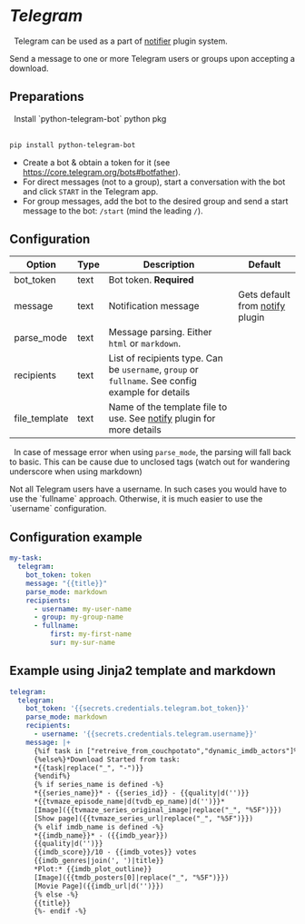# *Telegram*
<div class="alert alert-success" role="info">
  
  <span class="glyphicon glyphicon glyphicon-cog"></span>
  &nbsp; Telegram can be used as a part of [notifier](/Plugins/Notifiers) plugin system.
</div>
Send a message to one or more Telegram users or groups upon accepting a download.


## Preparations
<div class="alert alert-info" role="alert">
  <span class="glyphicon glyphicon glyphicon-download-alt"></span>
  &nbsp; Install `python-telegram-bot` python pkg
<br/><br/>

```bash
pip install python-telegram-bot
```
</div>

* Create a bot & obtain a token for it (see https://core.telegram.org/bots#botfather).
* For direct messages (not to a group), start a conversation with the bot and click `START` in the Telegram app.
* For group messages, add the bot to the desired group and send a start message to the bot: `/start` (mind the
  leading `/`).
## Configuration

| Option |Type|  Description | Default |
| --- | ---| --- |---|
|bot_token|text|Bot token. **Required**
|message|text| Notification message| Gets default from [notify](/Plugins/Notifiers/notify) plugin
|parse_mode|text|Message parsing. Either `html` or `markdown`. 
|recipients|text|List of recipients type. Can be `username`, `group` or `fullname`. See config example for details
| file_template | text|Name of the template file to use. See [notify](/Plugins/Notifiers/notify) plugin for more details| 
<div class="alert alert-info" role="info">
  
  <span class="glyphicon glyphicon-info-sign"></span>
  &nbsp; In case of message error when using `parse_mode`, the parsing will fall back to basic. This can be cause due to unclosed tags (watch out for wandering underscore when using markdown)
</div>
Not all Telegram users have a username. In such cases you would have to use the `fullname` approach. Otherwise, it is much easier to use the `username` configuration.

## Configuration example
```yaml
my-task:
  telegram:
    bot_token: token
    message: "{{title}}"
    parse_mode: markdown
    recipients:
      - username: my-user-name
      - group: my-group-name
      - fullname:
          first: my-first-name
          sur: my-sur-name
```

## Example using Jinja2 template and markdown
```yaml
telegram:
  telegram:
    bot_token: '{{secrets.credentials.telegram.bot_token}}'
    parse_mode: markdown
    recipients:
      - username: '{{secrets.credentials.telegram.username}}'
    message: |+
      {%if task in ["retreive_from_couchpotato","dynamic_imdb_actors"]%}*New movie added to queue*
      {%else%}*Download Started from task:
      *{{task|replace("_", "-")}}
      {%endif%}
      {% if series_name is defined -%}
      *{{series_name}}* - {{series_id}} - {{quality|d('')}}
      *{{tvmaze_episode_name|d(tvdb_ep_name)|d('')}}*
      [Image]({{tvmaze_series_original_image|replace("_", "%5F")}})
      [Show page]({{tvmaze_series_url|replace("_", "%5F")}})
      {% elif imdb_name is defined -%}
      *{{imdb_name}}* - ({{imdb_year}})
      {{quality|d('')}}
      {{imdb_score}}/10 - {{imdb_votes}} votes
      {{imdb_genres|join(', ')|title}} 
      *Plot:* {{imdb_plot_outline}}
      [Image]({{tmdb_posters[0]|replace("_", "%5F")}})
      [Movie Page]({{imdb_url|d('')}})
      {% else -%}
      {{title}}
      {%- endif -%}
```


